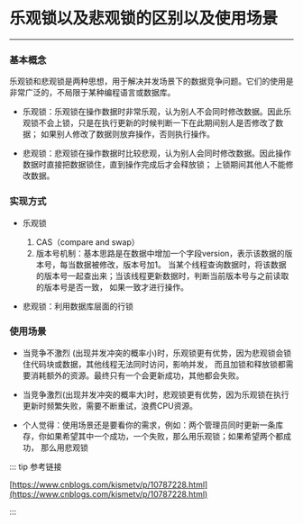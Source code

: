 # 乐观锁以及悲观锁的区别以及使用场景
---

### 基本概念

乐观锁和悲观锁是两种思想，用于解决并发场景下的数据竞争问题。它们的使用是非常广泛的，不局限于某种编程语言或数据库。

* 乐观锁：乐观锁在操作数据时非常乐观，认为别人不会同时修改数据。因此乐观锁不会上锁，只是在执行更新的时候判断一下在此期间别人是否修改了数据；
如果别人修改了数据则放弃操作，否则执行操作。

* 悲观锁：悲观锁在操作数据时比较悲观，认为别人会同时修改数据。因此操作数据时直接把数据锁住，直到操作完成后才会释放锁；
上锁期间其他人不能修改数据。

### 实现方式

* 乐观锁
  1. CAS（compare and swap）
  2. 版本号机制：基本思路是在数据中增加一个字段version，表示该数据的版本号，每当数据被修改，版本号加1。
  当某个线程查询数据时，将该数据的版本号一起查出来；当该线程更新数据时，判断当前版本号与之前读取的版本号是否一致，
  如果一致才进行操作。
  
* 悲观锁：利用数据库层面的行锁

### 使用场景

* 当竞争不激烈 (出现并发冲突的概率小)时，乐观锁更有优势，因为悲观锁会锁住代码块或数据，其他线程无法同时访问，影响并发，
而且加锁和释放锁都需要消耗额外的资源。最终只有一个会更新成功，其他都会失败。

* 当竞争激烈(出现并发冲突的概率大)时，悲观锁更有优势，因为乐观锁在执行更新时频繁失败，需要不断重试，浪费CPU资源。

* 个人觉得：使用场景还是要看你的需求，例如：两个管理员同时更新一条库存，你如果希望其中一个成功，一个失败，那么用乐观锁；如果希望两个都成功，
那么用悲观锁

::: tip 参考链接

[https://www.cnblogs.com/kismetv/p/10787228.html](https://www.cnblogs.com/kismetv/p/10787228.html)

:::
